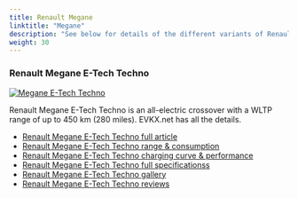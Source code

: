 ```yaml
---
title: Renault Megane
linktitle: "Megane"
description: "See below for details of the different variants of Renault Megane"
weight: 30
---
```

### Renault Megane E-Tech Techno

<a href="megane_e-tech_techno/"><img src="https://media.evkx.net/multimedia/models/renault/megane/megane_e-tech_techno/main_1_st.jpeg" class="img-fluid" alt="Megane E-Tech Techno" ></a>

Renault Megane E-Tech Techno is an all-electric crossover with a WLTP range of up to 450 km (280 miles). EVKX.net has all the details. 

- [Renault Megane E-Tech Techno full article](megane_e-tech_techno/)
- [Renault Megane E-Tech Techno range & consumption](megane_e-tech_techno/rangeandconsumption)
- [Renault Megane E-Tech Techno charging curve & performance](megane_e-tech_techno/chargingcurve)
- [Renault Megane E-Tech Techno full specificationss](megane_e-tech_techno/specifications)
- [Renault Megane E-Tech Techno gallery](megane_e-tech_techno/gallery)
- [Renault Megane E-Tech Techno reviews](megane_e-tech_techno/reviews)

